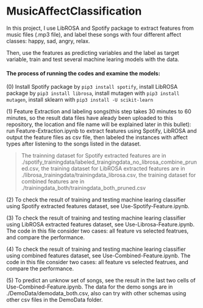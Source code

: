 # MusicAffectClassification

In this project, I use LibROSA and Spotify package to extract features from music files (.mp3 file),
and label these songs with four different affect classes: happy, sad, angry, relax.  

Then, use the features as predicting variables and the label as target variable, train and test several machine learing models with the data.

#### The process of running the codes and examine the models:  
(0) Install Spotify package by `pip3 install spotify`, install LibROSA package by `pip3 install librosa`, install mutagen with `pip3 install mutagen`, install sklearn with `pip3 install -U scikit-learn` 

(1) Feature Extraction and labeling songs(this step takes 30 minutes to 60 minutes, so the result data files have aleady been uploaded to this repository, the location and file name will be explained later in this bullet): run Feature-Extraction.ipynb to extract features using Spotify, LibROSA and output the feature files as csv file, then labeled the instances with affect types after listening to the songs listed in the dataset.   
> The trainning dataset for Spotify extracted features are in ./spotify_trainingdata/labeled_traingingdata_no_librosa_combine_pruned.csv, the training dataset for LibROSA extracted features are in ./librosa_trainingdata/trainingdata_librosa.csv, the training dataset for combined features are in ./trainingdata_both/trainingdata_both_pruned.csv  

(2) To check the result of training and testing machine learing classifier using Spotify extracted features dataset, see Use-Spotify-Feature.ipynb.   

(3) To check the result of training and testing machine learing classifier using LibROSA extracted features dataset, see Use-Librosa-Feature.ipynb. The code in this file consider two cases: all feature vs selected featrues, and compare the performance.  

(4) To check the result of training and testing machine learing classifier using combined features dataset, see Use-Combined-Feature.ipynb. The code in this file consider two cases: all feature vs selected featrues, and compare the performance.  

(5) To predict an unknow set of songs, see the result in the last two cells of Use-Combined-Feature.ipynb. The data for the demo songs are in ./DemoData/demodata_both.csv, also can try with other schemas using other csv files in the DemoData folder.
